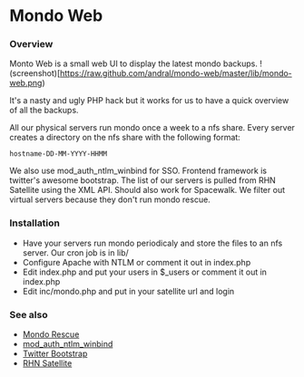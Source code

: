 Mondo Web
=========

### Overview

Monto Web is a small web UI to display the latest mondo backups.
!(screenshot)[https://raw.github.com/andral/mondo-web/master/lib/mondo-web.png)

It's a nasty and ugly PHP hack but it works for us to have a quick overview of all the backups.

All our physical servers run mondo once a week to a nfs share.
Every server creates a directory on the nfs share with the following format:

    hostname-DD-MM-YYYY-HHMM

We also use mod_auth_ntlm_winbind for SSO. Frontend framework is twitter's awesome bootstrap.
The list of our servers is pulled from RHN Satellite using the XML API. Should also work for Spacewalk.
We filter out virtual servers because they don't run mondo rescue.

### Installation
* Have your servers run mondo periodicaly and store the files to an nfs server. Our cron job is in lib/
* Configure Apache with NTLM or comment it out in index.php
* Edit index.php and put your users in $_users or comment it out in index.php
* Edit inc/mondo.php and put in your satellite url and login


### See also
* [Mondo Rescue](http://www.mondorescue.org/)
* [mod_auth_ntlm_winbind](https://github.com/Rich2k/adLDAP/wiki/Mod-auth-ntlm-winbind)
* [Twitter Bootstrap](http://getboostrap.com)
* [RHN Satellite](http://www.redhat.com/products/enterprise-linux/rhn-satellite/)

